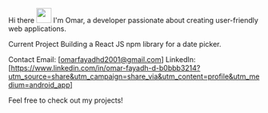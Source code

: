 Hi there <img src="https://github.githubassets.com/images/icons/emoji/unicode/1f44b.png?v8" width="30px" height="30px">
I'm Omar, a developer passionate about creating user-friendly web applications.

Current Project
Building a React JS npm library for a date picker.

Contact
Email: [omarfayadhd2001@gmail.com]
LinkedIn: [https://www.linkedin.com/in/omar-fayadh-d-b0bbb3214?utm_source=share&utm_campaign=share_via&utm_content=profile&utm_medium=android_app]

Feel free to check out my projects!
